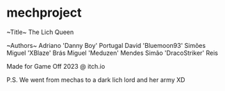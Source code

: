 # mechproject

~Title~
The Lich Queen

~Authors~
Adriano 'Danny Boy' Portugal
David 'Bluemoon93' Simões
Miguel 'XBlaze' Brás
Miguel 'Meduzen' Mendes
Simão 'DracoStriker' Reis

Made for Game Off 2023 @ itch.io

P.S. We went from mechas to a dark lich lord and her army XD
